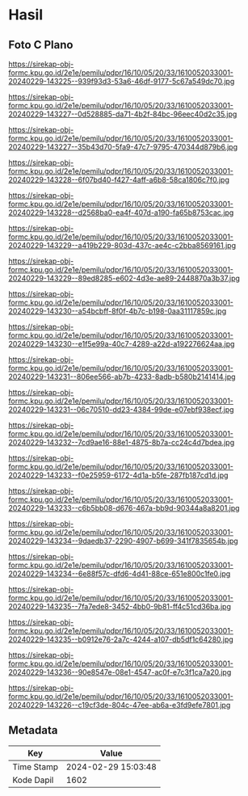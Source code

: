 # Hasil

## Foto C Plano

https://sirekap-obj-formc.kpu.go.id/2e1e/pemilu/pdpr/16/10/05/20/33/1610052033001-20240229-143225--939f93d3-53a6-46df-9177-5c67a549dc70.jpg

https://sirekap-obj-formc.kpu.go.id/2e1e/pemilu/pdpr/16/10/05/20/33/1610052033001-20240229-143227--0d528885-da71-4b2f-84bc-96eec40d2c35.jpg

https://sirekap-obj-formc.kpu.go.id/2e1e/pemilu/pdpr/16/10/05/20/33/1610052033001-20240229-143227--35b43d70-5fa9-47c7-9795-470344d879b6.jpg

https://sirekap-obj-formc.kpu.go.id/2e1e/pemilu/pdpr/16/10/05/20/33/1610052033001-20240229-143228--6f07bd40-f427-4aff-a6b8-58ca1806c7f0.jpg

https://sirekap-obj-formc.kpu.go.id/2e1e/pemilu/pdpr/16/10/05/20/33/1610052033001-20240229-143228--d2568ba0-ea4f-407d-a190-fa65b8753cac.jpg

https://sirekap-obj-formc.kpu.go.id/2e1e/pemilu/pdpr/16/10/05/20/33/1610052033001-20240229-143229--a419b229-803d-437c-ae4c-c2bba8569161.jpg

https://sirekap-obj-formc.kpu.go.id/2e1e/pemilu/pdpr/16/10/05/20/33/1610052033001-20240229-143229--89ed8285-e602-4d3e-ae89-2448870a3b37.jpg

https://sirekap-obj-formc.kpu.go.id/2e1e/pemilu/pdpr/16/10/05/20/33/1610052033001-20240229-143230--a54bcbff-8f0f-4b7c-b198-0aa31117859c.jpg

https://sirekap-obj-formc.kpu.go.id/2e1e/pemilu/pdpr/16/10/05/20/33/1610052033001-20240229-143230--e1f5e99a-40c7-4289-a22d-a192276624aa.jpg

https://sirekap-obj-formc.kpu.go.id/2e1e/pemilu/pdpr/16/10/05/20/33/1610052033001-20240229-143231--806ee566-ab7b-4233-8adb-b580b2141414.jpg

https://sirekap-obj-formc.kpu.go.id/2e1e/pemilu/pdpr/16/10/05/20/33/1610052033001-20240229-143231--06c70510-dd23-4384-99de-e07ebf938ecf.jpg

https://sirekap-obj-formc.kpu.go.id/2e1e/pemilu/pdpr/16/10/05/20/33/1610052033001-20240229-143232--7cd9ae16-88e1-4875-8b7a-cc24c4d7bdea.jpg

https://sirekap-obj-formc.kpu.go.id/2e1e/pemilu/pdpr/16/10/05/20/33/1610052033001-20240229-143233--f0e25959-6172-4d1a-b5fe-287fb187cd1d.jpg

https://sirekap-obj-formc.kpu.go.id/2e1e/pemilu/pdpr/16/10/05/20/33/1610052033001-20240229-143233--c6b5bb08-d676-467a-bb9d-90344a8a8201.jpg

https://sirekap-obj-formc.kpu.go.id/2e1e/pemilu/pdpr/16/10/05/20/33/1610052033001-20240229-143234--9daedb37-2290-4907-b699-341f7835654b.jpg

https://sirekap-obj-formc.kpu.go.id/2e1e/pemilu/pdpr/16/10/05/20/33/1610052033001-20240229-143234--6e88f57c-dfd6-4d41-88ce-651e800c1fe0.jpg

https://sirekap-obj-formc.kpu.go.id/2e1e/pemilu/pdpr/16/10/05/20/33/1610052033001-20240229-143235--7fa7ede8-3452-4bb0-9b81-ff4c51cd36ba.jpg

https://sirekap-obj-formc.kpu.go.id/2e1e/pemilu/pdpr/16/10/05/20/33/1610052033001-20240229-143235--b0912e76-2a7c-4244-a107-db5df1c64280.jpg

https://sirekap-obj-formc.kpu.go.id/2e1e/pemilu/pdpr/16/10/05/20/33/1610052033001-20240229-143236--90e8547e-08e1-4547-ac0f-e7c3f1ca7a20.jpg

https://sirekap-obj-formc.kpu.go.id/2e1e/pemilu/pdpr/16/10/05/20/33/1610052033001-20240229-143226--c19cf3de-804c-47ee-ab6a-e3fd9efe7801.jpg


## Metadata

| Key        | Value               |
| ---------- | ------------------- |
| Time Stamp | 2024-02-29 15:03:48 |
| Kode Dapil | 1602                |



